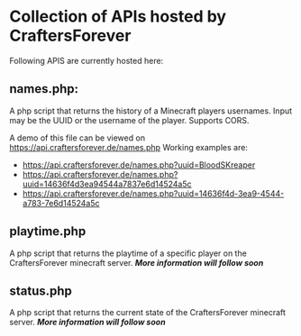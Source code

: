 # Collection of APIs hosted by CraftersForever

Following APIS are currently hosted here:

## names.php:
A php script that returns the history of a Minecraft players usernames. Input may be the UUID or the username of the player.  Supports CORS.

A demo of this file can be viewed on https://api.craftersforever.de/names.php
Working examples are:
- https://api.craftersforever.de/names.php?uuid=BloodSKreaper
- https://api.craftersforever.de/names.php?uuid=14636f4d3ea94544a7837e6d14524a5c
- https://api.craftersforever.de/names.php?uuid=14636f4d-3ea9-4544-a783-7e6d14524a5c

## playtime.php
A php script that returns the playtime of a specific player on the CraftersForever minecraft server.
***More information will follow soon***

## status.php
A php script that returns the current state of the CraftersForever minecraft server.
***More information will follow soon***

